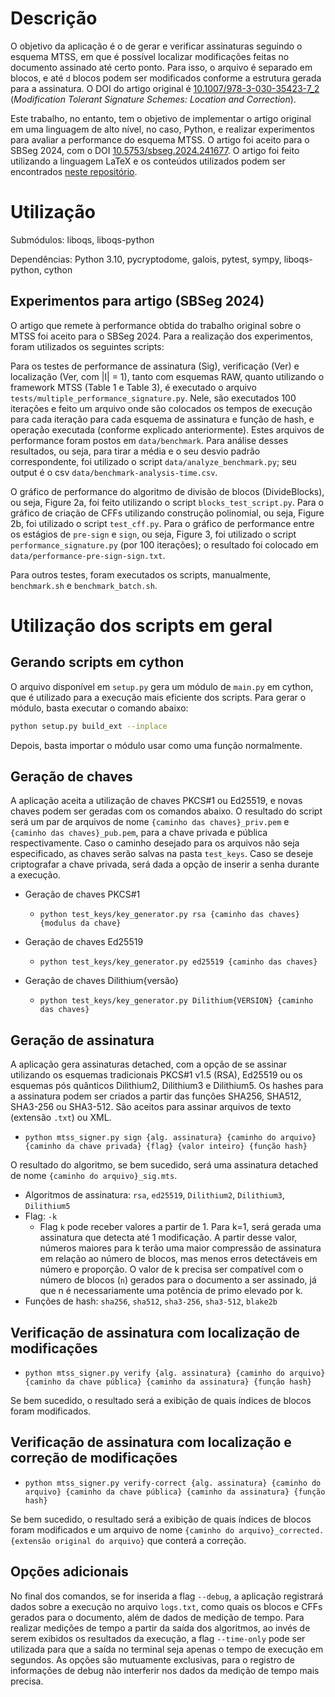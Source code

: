 # Descrição

O objetivo da aplicação é o de gerar e verificar assinaturas seguindo o esquema MTSS, em que é possível localizar modificações feitas no documento assinado até certo ponto. Para isso, o arquivo é separado em blocos, e até `d` blocos podem ser modificados conforme a estrutura gerada para a assinatura. O DOI do artigo original é [10.1007/978-3-030-35423-7_2](https://doi.org/10.1007/978-3-030-35423-7_2) (_Modification Tolerant Signature Schemes: Location and Correction_).

Este trabalho, no entanto, tem o objetivo de implementar o artigo original em uma linguagem de alto nível, no caso, Python, e realizar experimentos para avaliar a performance do esquema MTSS. O artigo foi aceito para o SBSeg 2024, com o DOI [10.5753/sbseg.2024.241677](https://doi.org/10.5753/sbseg.2024.241677). O artigo foi feito utilizando a linguagem LaTeX e os conteúdos utilizados podem ser encontrados [neste repositório](https://github.com/AnthonyKamers/paper-mtss-signer).

# Utilização

Submódulos: liboqs, liboqs-python

Dependências: Python 3.10, pycryptodome, galois, pytest, sympy, liboqs-python, cython

## Experimentos para artigo (SBSeg 2024)

O artigo que remete à performance obtida do trabalho original sobre o MTSS foi aceito para o SBSeg 2024. Para a realização dos experimentos, foram utilizados os seguintes scripts:

Para os testes de performance de assinatura (Sig), verificação (Ver) e localização (Ver, com |I| = 1), tanto com esquemas RAW, quanto utilizando o framework MTSS (Table 1 e Table 3), é executado o arquivo `tests/multiple_performance_signature.py`. Nele, são executados 100 iterações e feito um arquivo onde são colocados os tempos de execução para cada iteração para cada esquema de assinatura e função de hash, e operação executada (conforme explicado anteriormente). Estes arquivos de performance foram postos em `data/benchmark`. Para análise desses resultados, ou seja, para tirar a média e o seu desvio padrão correspondente, foi utilizado o script `data/analyze_benchmark.py`; seu output é o csv `data/benchmark-analysis-time.csv`.

O gráfico de performance do algoritmo de divisão de blocos (DivideBlocks), ou seja, Figure 2a, foi feito utilizando o script `blocks_test_script.py`. Para o gráfico de criação de CFFs utilizando construção polinomial, ou seja, Figure 2b, foi utilizado o script `test_cff.py`. Para o gráfico de performance entre os estágios de `pre-sign` e `sign`, ou seja, Figure 3, foi utilizado o script `performance_signature.py` (por 100 iterações); o resultado foi colocado em `data/performance-pre-sign-sign.txt`.

Para outros testes, foram executados os scripts, manualmente, `benchmark.sh` e `benchmark_batch.sh`.

# Utilização dos scripts em geral

## Gerando scripts em cython

O arquivo disponível em `setup.py` gera um módulo de `main.py` em cython, que é utilizado para a execução mais eficiente dos scripts. Para gerar o módulo, basta executar o comando abaixo:

```bash
python setup.py build_ext --inplace
```

Depois, basta importar o módulo usar como uma função normalmente.

## Geração de chaves

A aplicação aceita a utilização de chaves PKCS#1 ou Ed25519, e novas chaves podem ser geradas com os comandos abaixo. O resultado do script será um par de arquivos de nome ```{caminho das chaves}_priv.pem``` e ```{caminho das chaves}_pub.pem```, para a chave privada e pública respectivamente. Caso o caminho desejado para os arquivos não seja especificado, as chaves serão salvas na pasta ```test_keys```. Caso se deseje criptografar a chave privada, será dada a opção de inserir a senha durante a execução.

- Geração de chaves PKCS#1

    - ```python test_keys/key_generator.py rsa {caminho das chaves} {modulus da chave}```

- Geração de chaves Ed25519

    - ```python test_keys/key_generator.py ed25519 {caminho das chaves}```

- Geração de chaves Dilithium{versão}
    - ```python test_keys/key_generator.py Dilithium{VERSION} {caminho das chaves}```

## Geração de assinatura

A aplicação gera assinaturas detached, com a opção de se assinar utilizando os esquemas tradicionais PKCS#1 v1.5 (RSA), Ed25519 ou os esquemas pós quânticos Dilithium2, Dilithium3 e Dilithium5. Os hashes para a assinatura podem ser criados a partir das funções SHA256, SHA512, SHA3-256 ou SHA3-512. São aceitos para assinar arquivos de texto (extensão ```.txt```) ou XML.

- ```python mtss_signer.py sign {alg. assinatura} {caminho do arquivo} {caminho da chave privada} {flag} {valor inteiro} {função hash}```

O resultado do algoritmo, se bem sucedido, será uma assinatura detached de nome ```{caminho do arquivo}_sig.mts```.

- Algoritmos de assinatura: ```rsa```, ```ed25519```, ```Dilithium2```, ```Dilithium3```, ```Dilithium5```
- Flag: ```-k```
    - Flag ```k``` pode receber valores a partir de 1. Para k=1, será gerada uma assinatura que detecta até 1 modificação. A partir desse valor, números maiores para k terão uma maior compressão de assinatura em relação ao número de blocos, mas menos erros detectáveis em número e proporção. O valor de k precisa ser compatível com o número de blocos (```n```) gerados para o documento a ser assinado, já que n é necessariamente uma potência de primo elevado por k.
- Funções de hash: ```sha256```, ```sha512```, ```sha3-256```, ```sha3-512```, ```blake2b```

## Verificação de assinatura com localização de modificações

- ```python mtss_signer.py verify {alg. assinatura} {caminho do arquivo} {caminho da chave pública} {caminho da assinatura} {função hash}```

Se bem sucedido, o resultado será a exibição de quais índices de blocos foram modificados.

## Verificação de assinatura com localização e correção de modificações

- ```python mtss_signer.py verify-correct {alg. assinatura} {caminho do arquivo} {caminho da chave pública} {caminho da assinatura} {função hash}```

Se bem sucedido, o resultado será a exibição de quais índices de blocos foram modificados e um arquivo de nome ```{caminho do arquivo}_corrected.{extensão original do arquivo}``` que conterá a correção.

## Opções adicionais

No final dos comandos, se for inserida a flag ```--debug```, a aplicação registrará dados sobre a execução no arquivo ```logs.txt```, como quais os blocos e CFFs gerados para o documento, além de dados de medição de tempo. Para realizar medições de tempo a partir da saída dos algoritmos, ao invés de serem exibidos os resultados da execução, a flag ```--time-only``` pode ser utilizada para que a saída no terminal seja apenas o tempo de execução em segundos. As opções são mutuamente exclusivas, para o registro de informações de debug não interferir nos dados da medição de tempo mais precisa.